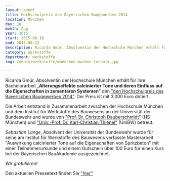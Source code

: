 ```yaml
---
layout: event
title: Hochschulpreis des Bayerischen Baugewerbes 2014
location: München
day: 10
month: Aug
year: 2015
start: 2015-08-10
end: 2015-08-12
description: Ricarda Gmür, Absolventin der Hochschule München erhält für ihre Bachelorarbeit „Alterungseffekte calcinierter Tone und deren Einfluss auf die Eigenschaften in zementären Systemen“ den Hochschulpreis des Bayerischen Baugewerbes 2014.
category: werkstoffe
department: werkstoffe
img: /media/werkstoffe/maedchen-machen-technik.jpg

---
```


Ricarda Gmür, Absolventin der Hochschule München erhält für ihre Bachelorarbeit „**Alterungseffekte calcinierter Tone und deren Einfluss auf die Eigenschaften in zementären Systemen**“ den <a href="http://www.hochschulpreis-bayern.de/Start_I5641.whtml">"den Hochschulpreis des Bayerischen Baugewerbes 2014"</a>. Der Preis ist mit 3.000 Euro dotiert.

Die Arbeit entstand in Zusammenarbeit zwischen der Hochschule München und dem Institut für Werkstoffe des Bauwesens an der Universität der Bundeswehr und wurde von <a href="http://w3bau-n.hm.edu/die_fakultaet/ansprechpartner/professoren/profdauberschmidt_1/prof_dauberschmidt.de.html">"Prof. Dr. Christoph Dauberschmidt"</a> (HS München) und <a href="https://www.unibw.de/werkstoffe/institut/mitarbeiter/christian-thienel">"Univ.-Prof. Dr. Karl-Christian Thienel"</a> (UniBW) betreut.

*Sebastian Lange*, Absolvent der Universität der Bundeswehr wurde für seine am Institut für Werkstoffe des Bauwesens verfasste Masterarbeit "Auswirkung calcinierter Tone auf die Eigenschaften von Spritzbeton" mit einer Teilnehmerurkunde und einem Gutschein über 100 Euro für einen Kurs bei der Bayerischen BauAkademie ausgezeichnet.

*Wir gratulieren!*

Den aktuellen Pressetext finden Sie <a href="https://www.lifepr.de/pressemitteilung/landesverband-bayerischer-bauinnungen-lbb/Hochschulpreis-des-Bayerischen-Baugewerbes-geht-an-Ricarda-Gmuer/boxid/479339">"hier"</a> 

